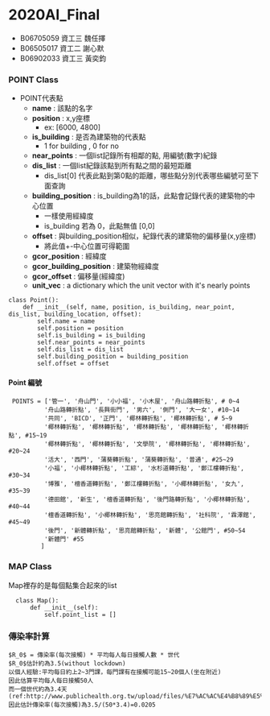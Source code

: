 ﻿# 2020AI_Final
- B06705059 資工三 魏任擇
- B06505017 資工二 謝心默
- B06902033 資工三 黃奕鈞

### POINT Class
- POINT代表點
  - **name** : 該點的名字
  - **position** : x,y座標
    - ex: [6000, 4800]
  - **is_building** : 是否為建築物的代表點
    - 1 for building , 0 for no
  - **near_points** : 一個list記錄所有相鄰的點, 用編號(數字)紀錄
  - **dis_list** : 一個list紀錄該點到所有點之間的最短距離
    - dis_list[0] 代表此點到第0點的距離，哪些點分別代表哪些編號可至下面查詢
  - **building_position** : is_building為1的話，此點會記錄代表的建築物的中心位置
    - 一樣使用經緯度
    - is_building 若為 0，此點無值 [0,0]
  - **offset** : 與building_position相似，紀錄代表的建築物的偏移量(x,y座標)
    - 將此值+-中心位置可得範圍
  - **gcor_position** : 經緯度
  - **gcor_building_position** : 建築物經緯度
  - **gcor_offset** : 偏移量(經緯度)
  - **unit_vec** : a dictionary which the unit vector with it's nearly points
```
class Point():
    def __init__(self, name, position, is_building, near_point, dis_list, building_location, offset):
        self.name = name
        self.position = position
        self.is_building = is_building
        self.near_points = near_points
        self.dis_list = dis_list
        self.building_position = building_position
        self.offset = offset

```
   
#### Point 編號
```
 POINTS = ['管一', '舟山門', '小小福', '小木屋', '舟山路轉折點', # 0~4
          '舟山路轉折點', '長興街門', '男六', '側門', '大一女', #10~14
          '共同', 'BICD', '正門', '椰林轉折點', '椰林轉折點', # 5~9
          '椰林轉折點', '椰林轉折點', '椰林轉折點', '椰林轉折點', '椰林轉折點', #15~19
          '椰林轉折點', '椰林轉折點', '文學院', '椰林轉折點', '椰林轉折點', #20~24
          '活大', '西門', '蒲葵轉折點', '蒲葵轉折點', '普通', #25~29
          '小福', '小椰林轉折點', '工綜', '水杉道轉折點', '鄭江樓轉折點', #30~34
          '博雅', '檀香道轉折點', '鄭江樓轉折點', '小椰林轉折點', '女九', #35~39
          '德田館', '新生', '檀香道轉折點', '後門路轉折點', '小椰林轉折點', #40~44
          '檀香道轉折點', '小椰林轉折點', '思亮館轉折點', '社科院', '霖澤館', #45~49
          '後門', '新體轉折點', '思亮館轉折點', '新體', '公館門', #50~54
          '新體門' #55
         ]
```

### MAP Class
Map裡存的是每個點集合起來的list 
```
  class Map():
      def __init__(self):
          self.point_list = []
```        
### 傳染率計算
```
$R_0$ = 傳染率(每次接觸) * 平均每人每日接觸人數 * 世代
$R_0$估計約為3.5(without lockdown)
以個人經驗:平均每日約上2~3門課，每門課有在接觸可能15~20個人(坐在附近)
因此估算平均每人每日接觸50人
而一個世代約為3.4天
(ref:http://www.publichealth.org.tw/upload/files/%E7%AC%AC%E4%B8%89%E5%A0%82%E8%AA%B2%EF%BC%BF%E6%96%B0%E5%86%A0%E8%82%BA%E7%82%8E%E4%B9%8B%E5%82%B3%E6%92%AD%E5%88%86%E6%9E%90(1).pdf)
因此估計傳染率(每次接觸)為3.5/(50*3.4)=0.0205
```
